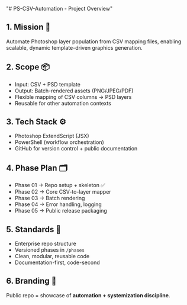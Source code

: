 "# PS-CSV-Automation - Project Overview" 

## 1. Mission 🎯
Automate Photoshop layer population from CSV mapping files, enabling
scalable, dynamic template-driven graphics generation.

## 2. Scope 📦
- Input: CSV + PSD template
- Output: Batch-rendered assets (PNG/JPEG/PDF)
- Flexible mapping of CSV columns → PSD layers
- Reusable for other automation contexts

## 3. Tech Stack ⚙️
- Photoshop ExtendScript (JSX)
- PowerShell (workflow orchestration)
- GitHub for version control + public documentation

## 4. Phase Plan 🗂️
- Phase 01 → Repo setup + skeleton ✅
- Phase 02 → Core CSV-to-layer mapper
- Phase 03 → Batch rendering
- Phase 04 → Error handling, logging
- Phase 05 → Public release packaging

## 5. Standards 📑
- Enterprise repo structure
- Versioned phases in `/phases`
- Clean, modular, reusable code
- Documentation-first, code-second

## 6. Branding 🚀
Public repo = showcase of **automation + systemization discipline**.
